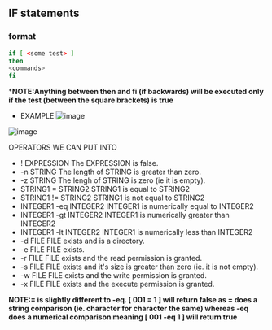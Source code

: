 ## IF statements

### format
```bash
if [ <some test> ]
then
<commands>
fi
```
***NOTE:Anything between then and fi (if backwards) will be executed only if the test (between the square brackets) is true**


- EXAMPLE
  ![image](https://github.com/user-attachments/assets/9ffdc75c-099a-487f-ba85-d745fdc76920)

![image](https://github.com/user-attachments/assets/ff2bc94c-d8ad-4ddc-a0d1-fee24de0788a)

OPERATORS WE CAN PUT INTO 
  
- ! EXPRESSION	       The EXPRESSION is false.
- -n STRING      	The length of STRING is greater than zero.
-  -z STRING	    The lengh of STRING is zero (ie it is empty).
- STRING1 = STRING2	      STRING1 is equal to STRING2
- STRING1 != STRING2	       STRING1 is not equal to STRING2
- INTEGER1 -eq INTEGER2	    INTEGER1 is numerically equal to INTEGER2
- INTEGER1 -gt INTEGER2	    INTEGER1 is numerically greater than INTEGER2
- INTEGER1 -lt INTEGER2	    INTEGER1 is numerically less than INTEGER2
- -d FILE	FILE exists and is a directory.
- -e FILE	FILE exists.
- -r FILE	FILE exists and the read permission is granted.
- -s FILE	FILE exists and it's size is greater than zero (ie. it is not empty).
- -w FILE	FILE exists and the write permission is granted.
- -x FILE	FILE exists and the execute permission is granted.

 **NOTE:= is slightly different to -eq. [ 001 = 1 ] will return false as = does a string comparison (ie. character for character the same) whereas -eq does a numerical comparison meaning [ 001 -eq 1 ] will return true**
